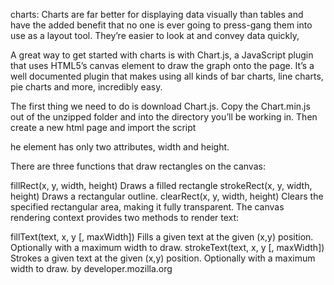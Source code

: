 charts:
Charts are far better for displaying data visually than tables and have the added benefit that no one is ever going to press-gang them into use as a layout tool. They’re easier to look at and convey data quickly,

A great way to get started with charts is with Chart.js, a JavaScript plugin that uses HTML5’s canvas element to draw the graph onto the page. It’s a well documented plugin that makes using all kinds of bar charts, line charts, pie charts and more, incredibly easy.

The first thing we need to do is download Chart.js. Copy the Chart.min.js out of the unzipped folder and into the directory you’ll be working in. Then create a new html page and import the script


he <canvas> element has only two attributes, width and height.

There are three functions that draw rectangles on the canvas:

fillRect(x, y, width, height) Draws a filled rectangle
strokeRect(x, y, width, height) Draws a rectangular outline.
clearRect(x, y, width, height) Clears the specified rectangular area, making it fully transparent.
The canvas rendering context provides two methods to render text:

fillText(text, x, y [, maxWidth]) Fills a given text at the given (x,y) position. Optionally with a maximum width to draw.
strokeText(text, x, y [, maxWidth]) Strokes a given text at the given (x,y) position. Optionally with a maximum width to draw.
by developer.mozilla.org